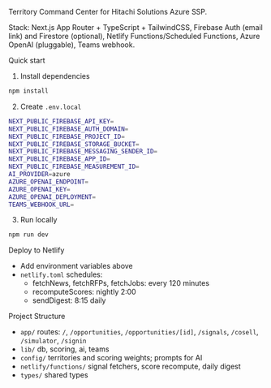 Territory Command Center for Hitachi Solutions Azure SSP.

Stack: Next.js App Router + TypeScript + TailwindCSS, Firebase Auth (email link) and Firestore (optional), Netlify Functions/Scheduled Functions, Azure OpenAI (pluggable), Teams webhook.

Quick start

1) Install dependencies

```bash
npm install
```

2) Create `.env.local`

```bash
NEXT_PUBLIC_FIREBASE_API_KEY=
NEXT_PUBLIC_FIREBASE_AUTH_DOMAIN=
NEXT_PUBLIC_FIREBASE_PROJECT_ID=
NEXT_PUBLIC_FIREBASE_STORAGE_BUCKET=
NEXT_PUBLIC_FIREBASE_MESSAGING_SENDER_ID=
NEXT_PUBLIC_FIREBASE_APP_ID=
NEXT_PUBLIC_FIREBASE_MEASUREMENT_ID=
AI_PROVIDER=azure
AZURE_OPENAI_ENDPOINT=
AZURE_OPENAI_KEY=
AZURE_OPENAI_DEPLOYMENT=
TEAMS_WEBHOOK_URL=
```

3) Run locally

```bash
npm run dev
```

Deploy to Netlify

- Add environment variables above
- `netlify.toml` schedules:
  - fetchNews, fetchRFPs, fetchJobs: every 120 minutes
  - recomputeScores: nightly 2:00
  - sendDigest: 8:15 daily

Project Structure

- `app/` routes: `/`, `/opportunities`, `/opportunities/[id]`, `/signals`, `/cosell`, `/simulator`, `/signin`
- `lib/` db, scoring, ai, teams
- `config/` territories and scoring weights; prompts for AI
- `netlify/functions/` signal fetchers, score recompute, daily digest
- `types/` shared types
